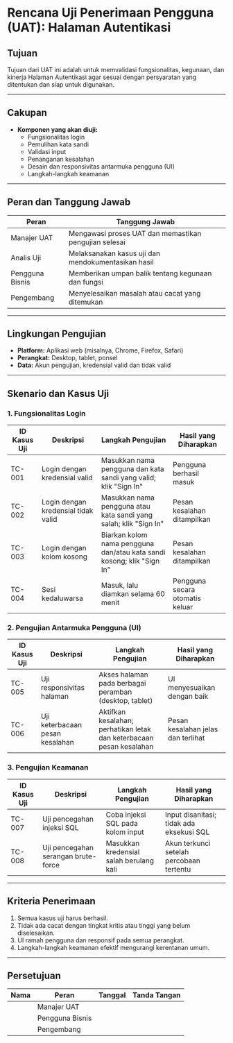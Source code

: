 # Rencana Uji Penerimaan Pengguna (UAT): Halaman Autentikasi

## Tujuan

Tujuan dari UAT ini adalah untuk memvalidasi fungsionalitas, kegunaan, dan kinerja Halaman Autentikasi agar sesuai dengan persyaratan yang ditentukan dan siap untuk digunakan.

---

## Cakupan

- **Komponen yang akan diuji:**
  - Fungsionalitas login
  - Pemulihan kata sandi
  - Validasi input
  - Penanganan kesalahan
  - Desain dan responsivitas antarmuka pengguna (UI)
  - Langkah-langkah keamanan

---

## Peran dan Tanggung Jawab

| Peran             | Tanggung Jawab                                      |
|-------------------|-----------------------------------------------------|
| Manajer UAT       | Mengawasi proses UAT dan memastikan pengujian selesai|
| Analis Uji        | Melaksanakan kasus uji dan mendokumentasikan hasil  |
| Pengguna Bisnis   | Memberikan umpan balik tentang kegunaan dan fungsi  |
| Pengembang        | Menyelesaikan masalah atau cacat yang ditemukan     |

---

## Lingkungan Pengujian

- **Platform:** Aplikasi web (misalnya, Chrome, Firefox, Safari)
- **Perangkat:** Desktop, tablet, ponsel
- **Data:** Akun pengujian, kredensial valid dan tidak valid

---

## Skenario dan Kasus Uji

### 1. Fungsionalitas Login

| ID Kasus Uji | Deskripsi                            | Langkah Pengujian                                                                           | Hasil yang Diharapkan                  |
|--------------|--------------------------------------|-------------------------------------------------------------------------------------------|----------------------------------------|
| TC-001       | Login dengan kredensial valid        | Masukkan nama pengguna dan kata sandi yang valid; klik "Sign In"                            | Pengguna berhasil masuk                |
| TC-002       | Login dengan kredensial tidak valid  | Masukkan nama pengguna atau kata sandi yang salah; klik "Sign In"                           | Pesan kesalahan ditampilkan            |
| TC-003       | Login dengan kolom kosong            | Biarkan kolom nama pengguna dan/atau kata sandi kosong; klik "Sign In"                      | Pesan kesalahan ditampilkan            |
| TC-004       | Sesi kedaluwarsa                     | Masuk, lalu diamkan selama 60 menit                                                       | Pengguna secara otomatis keluar        |

### 2. Pengujian Antarmuka Pengguna (UI)

| ID Kasus Uji | Deskripsi                            | Langkah Pengujian                                                                           | Hasil yang Diharapkan                  |
|--------------|--------------------------------------|-------------------------------------------------------------------------------------------|----------------------------------------|
| TC-005       | Uji responsivitas halaman            | Akses halaman pada berbagai peramban (desktop, tablet)                           | UI menyesuaikan dengan baik            |
| TC-006       | Uji keterbacaan pesan kesalahan      | Aktifkan kesalahan; perhatikan letak dan keterbacaan pesan kesalahan                       | Pesan kesalahan jelas dan terlihat     |

### 3. Pengujian Keamanan

| ID Kasus Uji | Deskripsi                            | Langkah Pengujian                                                                           | Hasil yang Diharapkan                  |
|--------------|--------------------------------------|-------------------------------------------------------------------------------------------|----------------------------------------|
| TC-007       | Uji pencegahan injeksi SQL           | Coba injeksi SQL pada kolom input                                                         | Input disanitasi; tidak ada eksekusi SQL|
| TC-008       | Uji pencegahan serangan brute-force  | Masukkan kredensial salah berulang kali                                                   | Akun terkunci setelah percobaan tertentu|

---

## Kriteria Penerimaan

1. Semua kasus uji harus berhasil.
2. Tidak ada cacat dengan tingkat kritis atau tinggi yang belum diselesaikan.
3. UI ramah pengguna dan responsif pada semua perangkat.
4. Langkah-langkah keamanan efektif mengurangi kerentanan umum.

---

## Persetujuan

| Nama               | Peran           | Tanggal       | Tanda Tangan     |
|--------------------|-----------------|---------------|-------------------|
|                    | Manajer UAT     |               |                   |
|                    | Pengguna Bisnis |               |                   |
|                    | Pengembang      |               |                   |
